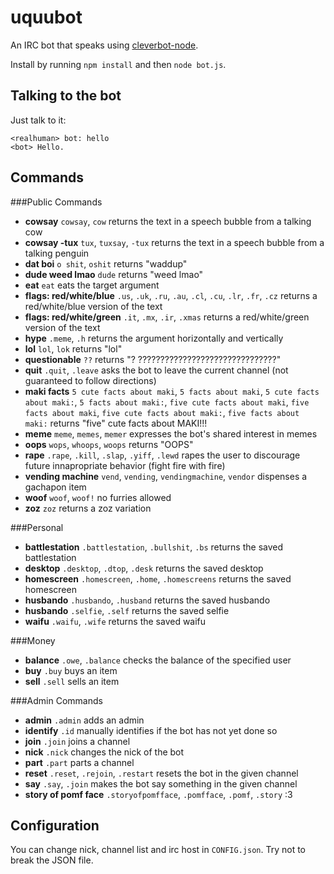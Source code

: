 # uquubot
An IRC bot that speaks using [cleverbot-node](https://github.com/fojas/cleverbot-node).

Install by running `npm install` and then `node bot.js`.

## Talking to the bot
Just talk to it:

    <realhuman> bot: hello
    <bot> Hello.

## Commands

###Public Commands

- **cowsay** `cowsay`, `cow` returns the text in a speech bubble from a talking cow
- **cowsay -tux** `tux`, `tuxsay`, `-tux` returns the text in a speech bubble from a talking penguin
- **dat boi** `o shit`, `oshit` returns "waddup"
- **dude weed lmao** `dude` returns "weed lmao"
- **eat** `eat` eats the target argument
- **flags: red/white/blue** `.us`, `.uk`, `.ru`, `.au`, `.cl`, `.cu`, `.lr`, `.fr`, `.cz` returns a red/white/blue version of the text
- **flags: red/white/green** `.it`, `.mx`, `.ir`, `.xmas` returns a red/white/green version of the text
- **hype** `.meme`, `.h` returns the argument horizontally and vertically
- **lol** `lol`, `lok` returns "lol"
- **questionable** `??` returns "? ???????????????????????????????"
- **quit** `.quit`, `.leave` asks the bot to leave the current channel (not guaranteed to follow directions)
- **maki facts** `5 cute facts about maki`, `5 facts about maki`, `5 cute facts about maki:`, `5 facts about maki:`, `five cute facts about maki`, `five facts about maki`, `five cute facts about maki:`, `five facts about maki:` returns "five" cute facts about MAKI!!!
- **meme** `meme`, `memes`, `memer` expresses the bot's shared interest in memes
- **oops** `wops`, `whoops`, `woops` returns "OOPS"
- **rape** `.rape`, `.kill`, `.slap`, `.yiff`, `.lewd` rapes the user to discourage future innapropriate behavior (fight fire with fire)
- **vending machine** `vend`, `vending`, `vendingmachine`, `vendor` dispenses a gachapon item
- **woof** `woof`, `woof!` no furries allowed
- **zoz** `zoz` returns a zoz variation

###Personal

- **battlestation** `.battlestation`, `.bullshit`, `.bs` returns the saved battlestation
- **desktop** `.desktop`, `.dtop`, `.desk` returns the saved desktop
- **homescreen** `.homescreen`, `.home`, `.homescreens` returns the saved homescreen
- **husbando** `.husbando`, `.husband` returns the saved husbando
- **husbando** `.selfie`, `.self` returns the saved selfie
- **waifu** `.waifu`, `.wife` returns the saved waifu

###Money

- **balance** `.owe`, `.balance` checks the balance of the specified user
- **buy** `.buy` buys an item
- **sell** `.sell` sells an item

###Admin Commands

- **admin** `.admin` adds an admin
- **identify** `.id` manually identifies if the bot has not yet done so
- **join** `.join` joins a channel
- **nick** `.nick` changes the nick of the bot
- **part** `.part` parts a channel
- **reset** `.reset`, `.rejoin`, `.restart` resets the bot in the given channel
- **say** `.say`, `.join` makes the bot say something in the given channel
- **story of pomf face** `.storyofpomfface`, `.pomfface`, `.pomf`, `.story` :3

## Configuration
You can change nick, channel list and irc host in `CONFIG.json`. Try not to break the JSON file.
